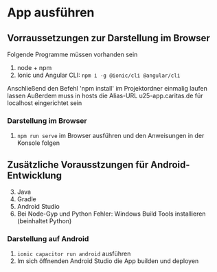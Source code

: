 # App ausführen
## Vorraussetzungen zur Darstellung im Browser

Folgende Programme müssen vorhanden sein
1. node + npm
2. Ionic und Angular CLI: `npm i -g @ionic/cli @angular/cli`

Anschließend den Befehl 'npm install' im Projektordner einmalig laufen lassen
Außerdem muss in hosts die Alias-URL u25-app.caritas.de für localhost eingerichtet sein

### Darstellung im Browser
1. `npm run serve` im Browser ausführen und den Anweisungen in der Konsole folgen

## Zusätzliche Vorausstzungen für Android-Entwicklung
3. Java
4. Gradle
5. Android Studio
6. Bei Node-Gyp und Python Fehler: Windows Build Tools installieren (beinhaltet Python)

### Darstellung auf Android
1. `ionic capacitor run android` ausführen
2. Im sich öffnenden Android Studio die App builden und deployen
